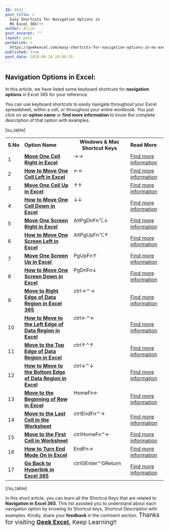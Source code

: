 ```yaml
---
ID: 8932
post_title: >
  Easy Shortcuts for Navigation Options in
  MS Excel 365!!!
author: Alice
post_excerpt: ""
layout: post
permalink: >
  https://geekexcel.com/easy-shortcuts-for-navigation-options-in-ms-excel-365/
published: true
post_date: 2020-06-24 18:00:35
---
```

<h2>Navigation Options in Excel:</h2>
In this article, we have listed some keyboard shortcuts for <strong>navigation options</strong> in Excel 365 for your reference.

You can use keyboard shortcuts to easily navigate throughout your Excel spreadsheet, within a cell, or throughout your entire workbook. You just click on an <strong>option name</strong> or <strong>find more information</strong> to know the complete description of that option with examples.

[su_table]
<table>
<tbody>
<tr>
<td><strong>S.No</strong></td>
<td><strong>Option Name</strong></td>
<td style="text-align: -webkit-center;"><strong>Windows &amp; Mac Shortcut Keys</strong></td>
<td><strong>Read More</strong></td>
</tr>
<tr>
<td>1</td>
<td><a href="https://geekexcel.com/simple-shortcut-to-move-one-cell-right-in-microsoft-excel-365/"><strong>Move One Cell Right in Excel</strong></a></td>
<td style="display: flex;"><span class="custom-table custom-table1" style="display: flex;"><span class="key-flex"><span class="win-key"><span class="custom-span-key">→</span></span>
</span>
</span>
<span style="display: flex;"><span class="key-flex"><span class="mac-key"><span class="custom-span-key">→</span></span>
</span>
</span></td>
<td><a href="https://geekexcel.com/simple-shortcut-to-move-one-cell-right-in-microsoft-excel-365/">Find more information</a></td>
</tr>
<tr>
<td>2</td>
<td><a href="https://geekexcel.com/quick-shortcut-to-move-one-cell-left-in-ms-excel-365/"><strong>How to Move One Cell Left in Excel</strong></a></td>
<td style="display: flex;"><span class="custom-table custom-table1" style="display: flex;"><span class="key-flex"><span class="win-key"><span class="custom-span-key">←</span></span>
</span>
</span>
<span style="display: flex;"><span class="key-flex"><span class="mac-key"><span class="custom-span-key">←</span></span>
</span>
</span></td>
<td><a href="https://geekexcel.com/quick-shortcut-to-move-one-cell-left-in-ms-excel-365/">Find more information</a></td>
</tr>
<tr>
<td>3</td>
<td><a href="https://geekexcel.com/a-simple-keyboard-shortcuts-to-move-one-cell-up-in-excel-365/"><strong>Move One Cell Up in Excel</strong></a></td>
<td style="display: flex;"><span class="custom-table custom-table1" style="display: flex;"><span class="key-flex"><span class="win-key"><span class="custom-span-key">↑</span></span>
</span>
</span>
<span style="display: flex;"><span class="key-flex"><span class="mac-key"><span class="custom-span-key">↑</span></span>
</span>
</span></td>
<td><a href="https://geekexcel.com/a-simple-keyboard-shortcuts-to-move-one-cell-up-in-excel-365/">Find more information</a></td>
</tr>
<tr>
<td>4</td>
<td><a href="https://geekexcel.com/quick-shortcut-to-move-one-cell-down-in-microsoft-excel-365/"><strong>How to Move One Cell Down in Excel</strong></a></td>
<td style="display: flex;"><span class="custom-table custom-table1" style="display: flex;"><span class="key-flex"><span class="win-key"><span class="custom-span-key">↓</span></span>
</span>
</span>
<span style="display: flex;"><span class="key-flex"><span class="mac-key"><span class="custom-span-key">↓</span></span>
</span>
</span></td>
<td><a href="https://geekexcel.com/quick-shortcut-to-move-one-cell-down-in-microsoft-excel-365/">Find more information</a></td>
</tr>
<tr>
<td>5</td>
<td><a href="https://geekexcel.com/shortcut-to-move-one-screen-right-in-ms-excel-365/"><strong>Move One Screen Right in Excel</strong></a></td>
<td style="display: flex;"><span class="custom-table custom-table1" style="display: flex;"><span class="key-flex"><span class="win-key"><span class="custom-span-key">Alt</span></span>
</span><span class="key-flex"><span class="win-key" style="width: 80px;"><span class="custom-span-key">PgDn</span></span>
</span>
</span>
<span style="display: flex;"><span class="key-flex"><span class="mac-key"><span class="custom-span-key">Fn</span></span>
</span><span class="key-flex"><span class="mac-key"><span class="custom-span-key">⌥</span></span>
</span><span class="key-flex"><span class="mac-key"><span class="custom-span-key">↓</span></span>
</span>
</span></td>
<td><a href="https://geekexcel.com/shortcut-to-move-one-screen-right-in-ms-excel-365/">Find more information</a></td>
</tr>
<tr>
<td>6</td>
<td><a href="https://geekexcel.com/easy-shortcut-to-move-one-screen-left-in-microsoft-excel-365/"><strong>How to Move One Screen Left in Excel</strong></a></td>
<td style="display: flex;"><span class="custom-table custom-table1" style="display: flex;"><span class="key-flex"><span class="win-key"><span class="custom-span-key">Alt</span></span>
</span><span class="key-flex"><span class="win-key" style="width: 80px;"><span class="custom-span-key">PgUp</span></span>
</span>
</span>
<span style="display: flex;"><span class="key-flex"><span class="mac-key"><span class="custom-span-key">Fn</span></span>
</span><span class="key-flex"><span class="mac-key"><span class="custom-span-key">⌥</span></span>
</span><span class="key-flex"><span class="mac-key"><span class="custom-span-key">↑</span></span>
</span>
</span></td>
<td><a href="https://geekexcel.com/easy-shortcut-to-move-one-screen-left-in-microsoft-excel-365/">Find more information</a></td>
</tr>
<tr>
<td>7</td>
<td><a href="https://geekexcel.com/simple-shortcut-to-move-one-screen-up-in-excel-365/"><strong>Move One Screen Up in Excel</strong></a></td>
<td style="display: flex;"><span class="custom-table custom-table1" style="display: flex;"><span class="key-flex"><span class="win-key" style="width: 80px;"><span class="custom-span-key">PgUp</span></span>
</span>
</span>
<span style="display: flex;"><span class="key-flex"><span class="mac-key"><span class="custom-span-key">Fn</span></span>
</span><span class="key-flex"><span class="mac-key"><span class="custom-span-key">↑</span></span>
</span>
</span></td>
<td><a href="https://geekexcel.com/simple-shortcut-to-move-one-screen-up-in-excel-365/">Find more information</a></td>
</tr>
<tr>
<td>8</td>
<td><a href="https://geekexcel.com/excel-keyboard-shortcut-to-move-one-screen-down-in-spreadsheet/"><strong>How to Move One Screen Down in Excel</strong></a></td>
<td style="display: flex;"><span class="custom-table custom-table1" style="display: flex;"><span class="key-flex"><span class="win-key" style="width: 80px;"><span class="custom-span-key">PgDn</span></span>
</span>
</span>
<span style="display: flex;"><span class="key-flex"><span class="mac-key"><span class="custom-span-key">Fn</span></span>
</span><span class="key-flex"><span class="mac-key"><span class="custom-span-key">↓</span></span>
</span>
</span></td>
<td><a href="https://geekexcel.com/excel-keyboard-shortcut-to-move-one-screen-down-in-spreadsheet/">Find more information</a></td>
</tr>
<tr>
<td>9</td>
<td><a href="https://geekexcel.com/shortcut-to-move-to-right-edge-of-data-region-in-excel-365/"><strong>Move to Right Edge of Data Region in Excel 365</strong></a></td>
<td style="display: flex;"><span class="custom-table custom-table1" style="display: flex;"><span class="key-flex"><span class="win-key" style="width: 80px;"><span class="custom-span-key">ctrl</span></span>
</span><span class="key-flex"><span class="win-key"><span class="custom-span-key">→</span></span>
</span>
</span>
<span style="display: flex;"><span class="key-flex"><span class="mac-key"><span class="custom-span-key">⌃</span></span>
</span><span class="key-flex"><span class="mac-key"><span class="custom-span-key">→</span></span>
</span>
</span></td>
<td><a href="https://geekexcel.com/shortcut-to-move-to-right-edge-of-data-region-in-excel-365/">Find more information</a></td>
</tr>
<tr>
<td>10</td>
<td><a href="https://geekexcel.com/shortcut-to-move-to-left-edge-of-data-region-in-ms-excel-365/"><strong>How to Move to the Left Edge of Data Region in Excel</strong></a></td>
<td style="display: flex;"><span class="custom-table custom-table1" style="display: flex;"><span class="key-flex"><span class="win-key" style="width: 80px;"><span class="custom-span-key">ctrl</span></span>
</span><span class="key-flex"><span class="win-key"><span class="custom-span-key">←</span></span>
</span>
</span>
<span style="display: flex;"><span class="key-flex"><span class="mac-key"><span class="custom-span-key">⌃</span></span>
</span><span class="key-flex"><span class="mac-key"><span class="custom-span-key">←</span></span>
</span>
</span></td>
<td><a href="https://geekexcel.com/shortcut-to-move-to-left-edge-of-data-region-in-ms-excel-365/">Find more information</a></td>
</tr>
<tr>
<td>11</td>
<td><a href="https://geekexcel.com/quick-shortcut-to-move-to-the-top-edge-of-data-region-in-excel/"><strong>Move to the Top Edge of Data Region in Excel</strong></a></td>
<td style="display: flex;"><span class="custom-table custom-table1" style="display: flex;"><span class="key-flex"><span class="win-key" style="width: 80px;"><span class="custom-span-key">ctrl</span></span>
</span><span class="key-flex"><span class="win-key"><span class="custom-span-key">↑</span></span>
</span>
</span>
<span style="display: flex;"><span class="key-flex"><span class="mac-key"><span class="custom-span-key">⌃</span></span>
</span><span class="key-flex"><span class="mac-key"><span class="custom-span-key">↑</span></span>
</span>
</span></td>
<td><a href="https://geekexcel.com/quick-shortcut-to-move-to-the-top-edge-of-data-region-in-excel/">Find more information</a></td>
</tr>
<tr>
<td>12</td>
<td><a href="https://geekexcel.com/simple-shortcut-for-move-to-bottom-edge-of-data-region-in-excel-365/"><strong>How to Move to the Bottom Edge of Data Region in Excel</strong></a></td>
<td style="display: flex;"><span class="custom-table custom-table1" style="display: flex;"><span class="key-flex"><span class="win-key" style="width: 80px;"><span class="custom-span-key">ctrl</span></span>
</span><span class="key-flex"><span class="win-key"><span class="custom-span-key">↓</span></span>
</span>
</span>
<span style="display: flex;"><span class="key-flex"><span class="mac-key"><span class="custom-span-key">⌃</span></span>
</span><span class="key-flex"><span class="mac-key"><span class="custom-span-key">↓</span></span>
</span>
</span></td>
<td><a href="https://geekexcel.com/simple-shortcut-for-move-to-bottom-edge-of-data-region-in-excel-365/">Find more information</a></td>
</tr>
<tr>
<td>13</td>
<td><a href="https://geekexcel.com/quick-keyboard-shortcuts-for-move-to-beginning-of-row-in-ms-excel-365/"><strong>Move to the Beginning of Row in Excel</strong></a></td>
<td style="display: flex;"><span class="custom-table custom-table1" style="display: flex;"><span class="key-flex"><span class="win-key" style="width: 80px;"><span class="custom-span-key">Home</span></span>
</span>
</span>
<span style="display: flex;"><span class="key-flex"><span class="mac-key"><span class="custom-span-key">Fn</span></span>
</span><span class="key-flex"><span class="mac-key"><span class="custom-span-key">←</span></span>
</span>
</span></td>
<td><a href="https://geekexcel.com/quick-keyboard-shortcuts-for-move-to-beginning-of-row-in-ms-excel-365/">Find more information</a></td>
</tr>
<tr>
<td>14</td>
<td><a href="https://geekexcel.com/how-to-move-to-the-last-cell-in-worksheet-using-shortcut-in-ms-excel-365/"><strong>Move to the Last Cell in the Worksheet</strong></a></td>
<td style="display: flex;"><span class="custom-table custom-table1" style="display: flex;"><span class="key-flex"><span class="win-key" style="width: 80px;"><span class="custom-span-key">ctrl</span></span>
</span><span class="key-flex"><span class="win-key"><span class="custom-span-key">End</span></span>
</span>
</span>
<span style="display: flex;"><span class="key-flex"><span class="mac-key"><span class="custom-span-key">Fn</span></span>
</span><span class="key-flex"><span class="mac-key"><span class="custom-span-key">⌃</span></span>
</span><span class="key-flex"><span class="mac-key"><span class="custom-span-key">→</span></span>
</span>
</span></td>
<td><a href="https://geekexcel.com/how-to-move-to-the-last-cell-in-worksheet-using-shortcut-in-ms-excel-365/">Find more information</a></td>
</tr>
<tr>
<td>15</td>
<td><a href="https://geekexcel.com/simple-keyboard-shortcut-to-move-to-the-first-cell-in-excel-worksheet/"><strong>Move to the First Cell in Worksheet</strong></a></td>
<td style="display: flex;"><span class="custom-table custom-table1" style="display: flex;"><span class="key-flex"><span class="win-key" style="width: 80px;"><span class="custom-span-key">ctrl</span></span>
</span><span class="key-flex"><span class="win-key" style="width: 80px;"><span class="custom-span-key">Home</span></span>
</span>
</span>
<span style="display: flex;"><span class="key-flex"><span class="mac-key"><span class="custom-span-key">Fn</span></span>
</span><span class="key-flex"><span class="mac-key"><span class="custom-span-key">⌃</span></span>
</span><span class="key-flex"><span class="mac-key"><span class="custom-span-key">←</span></span>
</span>
</span></td>
<td><a href="https://geekexcel.com/simple-keyboard-shortcut-to-move-to-the-first-cell-in-excel-worksheet/">Find more information</a></td>
</tr>
<tr>
<td>16</td>
<td><a href="https://geekexcel.com/quick-shortcut-to-turn-end-mode-on-in-microsoft-excel-365/"><strong>How to Turn End Mode On in Excel</strong></a></td>
<td style="display: flex;"><span class="custom-table custom-table1" style="display: flex;"><span class="key-flex"><span class="win-key"><span class="custom-span-key">End</span></span>
</span>
</span>
<span style="display: flex;"><span class="key-flex"><span class="mac-key"><span class="custom-span-key">Fn</span></span>
</span><span class="key-flex"><span class="mac-key"><span class="custom-span-key">→</span></span>
</span>
</span></td>
<td><a href="https://geekexcel.com/quick-shortcut-to-turn-end-mode-on-in-microsoft-excel-365/">Find more information</a></td>
</tr>
<tr>
<td>17</td>
<td><a href="https://geekexcel.com/simple-shortcut-for-go-back-to-hyperlink-in-ms-excel-365/"><strong>Go Back to Hyperlink in Excel 365</strong></a></td>
<td style="display: flex;"><span class="custom-table custom-table1" style="display: flex;"><span class="key-flex"><span class="win-key" style="width: 80px;"><span class="custom-span-key">ctrl</span></span>
</span><span class="key-flex"><span class="win-key"><span class="custom-span-key">G</span></span>
</span><span class="key-flex"><span class="win-key" style="width: 80px;"><span class="custom-span-key">Enter</span></span>
</span>
</span>
<span style="display: flex;"><span class="key-flex"><span class="mac-key"><span class="custom-span-key">⌃</span></span>
</span><span class="key-flex"><span class="mac-key"><span class="custom-span-key">G</span></span>
</span><span class="key-flex"><span class="mac-key" style="width: 80px;"><span class="custom-span-key">Return</span></span>
</span>
</span></td>
<td><a href="https://geekexcel.com/simple-shortcut-for-go-back-to-hyperlink-in-ms-excel-365/">Find more information</a></td>
</tr>
</tbody>
</table>
[/su_table]

In this short article, you can learn all the Shortcut Keys that are related to <strong>Navigation in</strong> <strong>Excel 365</strong>. This list assisted you to understand about each navigation option by knowing its Shortcut keys, Shortcut Description with examples. Kindly, share your <strong>feedback</strong> in the comment section. <span style="font-size: 19px;">Thanks for visiting <strong><a href="https://geekexcel.com/">Geek Excel.</a></strong> Keep Learning!!</span>
